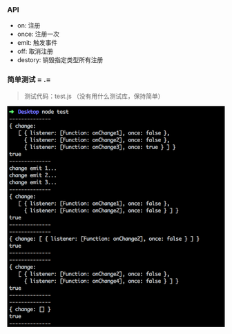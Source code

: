 ### API

- on: 注册
- once: 注册一次
- emit: 触发事件
- off: 取消注册
- destory: 销毁指定类型所有注册

### 简单测试 = .=
> 测试代码：test.js （没有用什么测试库，保持简单）

![测试结果](./test.png)
